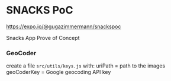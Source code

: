 # SNACKS PoC

https://expo.io/@gugazimmermann/snackspoc

Snacks App Prove of Concept

### GeoCoder

create a file `src/utils/keys.js` with:
uriPath = path to the images
geoCoderKey = Google geocoding API key

